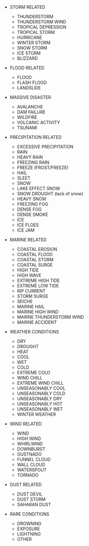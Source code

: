 - STORM RELATED
   + THUNDERSTORM
   + THUNDERSTORM WIND
   + TROPICAL DEPRESSION
   + TROPICAL STORM
   + HURRICANE
   + WINTER STORM
   + SNOW STORM
   + ICE STORM
   + BLIZZARD

- FLOOD RELATED
   + FLOOD
   + FLASH FLOOD
   + LANDSLIDE

- MASSIVE DISASTER
   + AVALANCHE
   + DAM FAILURE
   + WILDFIRE
   + VOLCANIC ACTIVITY
   + TSUNAMI

- PRECIPITATION RELATED
   + EXCESSIVE PRECIPITATION
   + RAIN
   + HEAVY RAIN
   + FREEZING RAIN
   + FREEZE (FROST/FREEZE)
   + HAIL
   + SLEET
   + SNOW
   + LAKE EFFECT SNOW
   + SNOW DROUGHT (lack of snow)
   + HEAVY SNOW
   + FREEZING FOG
   + DENSE FOG
   + DENSE SMOKE
   + ICE
   + ICE FLOES
   + ICE JAM

- MARINE RELATED
   + COASTAL EROSION
   + COASTAL FLOOD
   + COASTAL STORM
   + COASTAL SURGE
   + HIGH TIDE
   + HIGH WAVE
   + EXTREME HIGH TIDE
   + EXTREME LOW TIDE
   + RIP CURRENT
   + STORM SURGE
   + SEICHE
   + MARINE HAIL
   + MARINE HIGH WIND
   + MARINE THUNDERSTORM WIND
   + MARINE ACCIDENT

- WEATHER CONDITIONS
   + DRY
   + DROUGHT
   + HEAT
   + COOL
   + WET
   + COLD
   + EXTREME COLD
   + WIND CHILL
   + EXTREME WIND CHILL
   + UNSEASONABLY COOL
   + UNSEASONABLY COLD
   + UNSEASONABLY DRY
   + UNSEASONABLY HOT
   + UNSEASONABLY WET
   + WINTER WEATHER

- WIND RELATED
   + WIND
   + HIGH WIND
   + WHIRLWIND
   + DOWNBURST
   + GUSTNADO
   + FUNNEL CLOUD
   + WALL CLOUD
   + WATERSPOUT
   + TORNADO

- DUST RELATED
   + DUST DEVIL
   + DUST STORM
   + SAHARAN DUST

- RARE CONDITIONS
   + DROWNING
   + EXPOSURE
   + LIGHTNING
   + OTHER

